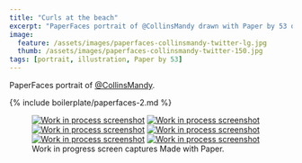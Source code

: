 ```yaml
---
title: "Curls at the beach"
excerpt: "PaperFaces portrait of @CollinsMandy drawn with Paper by 53 on an iPad."
image: 
  feature: /assets/images/paperfaces-collinsmandy-twitter-lg.jpg
  thumb: /assets/images/paperfaces-collinsmandy-twitter-150.jpg
tags: [portrait, illustration, Paper by 53]
---
```


PaperFaces portrait of [@CollinsMandy](http://twitter.com/CollinsMandy).

{% include boilerplate/paperfaces-2.md %}

<figure class="third">
	<a href="{{ site.url }}/assets/images/paperfaces-collinsmandy-process-1-lg.jpg"><img src="{{ site.url }}/assets/images/paperfaces-collinsmandy-process-1-600.jpg" alt="Work in process screenshot"></a>
	<a href="{{ site.url }}/assets/images/paperfaces-collinsmandy-process-2-lg.jpg"><img src="{{ site.url }}/assets/images/paperfaces-collinsmandy-process-2-600.jpg" alt="Work in process screenshot"></a>
	<a href="{{ site.url }}/assets/images/paperfaces-collinsmandy-process-3-lg.jpg"><img src="{{ site.url }}/assets/images/paperfaces-collinsmandy-process-3-600.jpg" alt="Work in process screenshot"></a>
	<a href="{{ site.url }}/assets/images/paperfaces-collinsmandy-process-4-lg.jpg"><img src="{{ site.url }}/assets/images/paperfaces-collinsmandy-process-4-600.jpg" alt="Work in process screenshot"></a>
	<a href="{{ site.url }}/assets/images/paperfaces-collinsmandy-process-5-lg.jpg"><img src="{{ site.url }}/assets/images/paperfaces-collinsmandy-process-5-600.jpg" alt="Work in process screenshot"></a>
	<a href="{{ site.url }}/assets/images/paperfaces-collinsmandy-process-6-lg.jpg"><img src="{{ site.url }}/assets/images/paperfaces-collinsmandy-process-6-600.jpg" alt="Work in process screenshot"></a>
	<figcaption>Work in progress screen captures Made with Paper.</figcaption>
</figure>